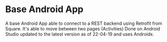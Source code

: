 # Base Android App
A base Android App able to connect to a REST backend using Retrofit from Square. It's able to move between two pages (Activities)
Done on Android Studio updated to the latest version as of 22-04-19 and uses Androidx.
